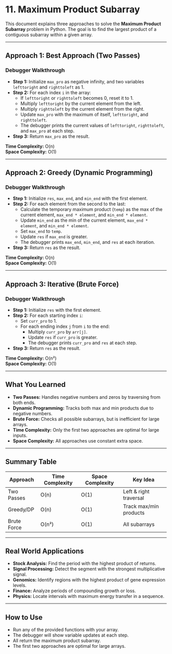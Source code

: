 # 11. Maximum Product Subarray

This document explains three approaches to solve the **Maximum Product Subarray** problem in Python. The goal is to find the largest product of a contiguous subarray within a given array.

---

## Approach 1: Best Approach (Two Passes)

### Debugger Walkthrough

- **Step 1:** Initialize `max_pro` as negative infinity, and two variables `lefttoright` and `righttoleft` as 1.
- **Step 2:** For each index `i` in the array:
    - If `lefttoright` or `righttoleft` becomes 0, reset it to 1.
    - Multiply `lefttoright` by the current element from the left.
    - Multiply `righttoleft` by the current element from the right.
    - Update `max_pro` with the maximum of itself, `lefttoright`, and `righttoleft`.
    - The debugger prints the current values of `lefttoright`, `righttoleft`, and `max_pro` at each step.
- **Step 3:** Return `max_pro` as the result.

**Time Complexity:** O(n)  
**Space Complexity:** O(1)

---

## Approach 2: Greedy (Dynamic Programming)

### Debugger Walkthrough

- **Step 1:** Initialize `res`, `max_end`, and `min_end` with the first element.
- **Step 2:** For each element from the second to the last:
    - Calculate the temporary maximum product (`temp`) as the max of the current element, `max_end * element`, and `min_end * element`.
    - Update `min_end` as the min of the current element, `max_end * element`, and `min_end * element`.
    - Set `max_end` to `temp`.
    - Update `res` if `max_end` is greater.
    - The debugger prints `max_end`, `min_end`, and `res` at each iteration.
- **Step 3:** Return `res` as the result.

**Time Complexity:** O(n)  
**Space Complexity:** O(1)

---

## Approach 3: Iterative (Brute Force)

### Debugger Walkthrough

- **Step 1:** Initialize `res` with the first element.
- **Step 2:** For each starting index `i`:
    - Set `curr_pro` to 1.
    - For each ending index `j` from `i` to the end:
        - Multiply `curr_pro` by `arr[j]`.
        - Update `res` if `curr_pro` is greater.
        - The debugger prints `curr_pro` and `res` at each step.
- **Step 3:** Return `res` as the result.

**Time Complexity:** O(n²)  
**Space Complexity:** O(1)

---

## What You Learned

- **Two Passes:** Handles negative numbers and zeros by traversing from both ends.
- **Dynamic Programming:** Tracks both max and min products due to negative numbers.
- **Brute Force:** Checks all possible subarrays, but is inefficient for large arrays.
- **Time Complexity:** Only the first two approaches are optimal for large inputs.
- **Space Complexity:** All approaches use constant extra space.

---

## Summary Table

| Approach     | Time Complexity | Space Complexity | Key Idea                  |
| ------------ | --------------- | ---------------- | ------------------------- |
| Two Passes   | O(n)            | O(1)             | Left & right traversal    |
| Greedy/DP    | O(n)            | O(1)             | Track max/min products    |
| Brute Force  | O(n²)           | O(1)             | All subarrays             |

---

## Real World Applications

- **Stock Analysis:** Find the period with the highest product of returns.
- **Signal Processing:** Detect the segment with the strongest multiplicative signal.
- **Genomics:** Identify regions with the highest product of gene expression levels.
- **Finance:** Analyze periods of compounding growth or loss.
- **Physics:** Locate intervals with maximum energy transfer in a sequence.

---

## How to Use

- Run any of the provided functions with your array.
- The debugger will show variable updates at each step.
- All return the maximum product subarray.
- The first two approaches are optimal for large arrays.
